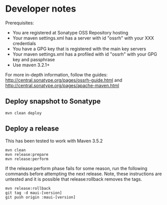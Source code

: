 # Developer notes

Prerequisites:
 * You are registered at Sonatype OSS Repository hosting
 * Your maven settings.xml has a server with id "ossrh" with your XXX credentials
 * You have a GPG key that is registered with the main key servers
 * Your maven settings.xml has a profiled with id "ossrh" with your GPG key and passphrase
 * Use maven 3.2.1+

For more in-depth information, follow the guides: http://central.sonatype.org/pages/ossrh-guide.html and http://central.sonatype.org/pages/apache-maven.html

## Deploy snapshot to Sonatype

```shell
mvn clean deploy
```

## Deploy a release

This has been tested to work with Maven 3.5.2

```shell
mvn clean
mvn release:prepare
mvn release:perform
```

If the release:perform phase fails for some reason, run the following commands before attempting the next release. Note, these instructions are untested and it is possible that release:rollback removes the tags.

```shell
mvn release:rollback
git tag -d maui-[version]
git push origin :maui-[version]
```


